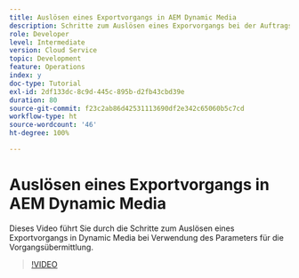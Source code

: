 ```yaml
---
title: Auslösen eines Exportvorgangs in AEM Dynamic Media
description: Schritte zum Auslösen eines Exporvorgangs bei der Auftragsübermittlung in Dynamic Media.
role: Developer
level: Intermediate
version: Cloud Service
topic: Development
feature: Operations
index: y
doc-type: Tutorial
exl-id: 2df133dc-8c9d-445c-895b-d2fb43cbd39e
duration: 80
source-git-commit: f23c2ab86d42531113690df2e342c65060b5c7cd
workflow-type: ht
source-wordcount: '46'
ht-degree: 100%

---
```


# Auslösen eines Exportvorgangs in AEM Dynamic Media

Dieses Video führt Sie durch die Schritte zum Auslösen eines Exportvorgangs in Dynamic Media bei Verwendung des Parameters für die Vorgangsübermittlung.

>[!VIDEO](https://video.tv.adobe.com/v/335454?quality=12&learn=on)

